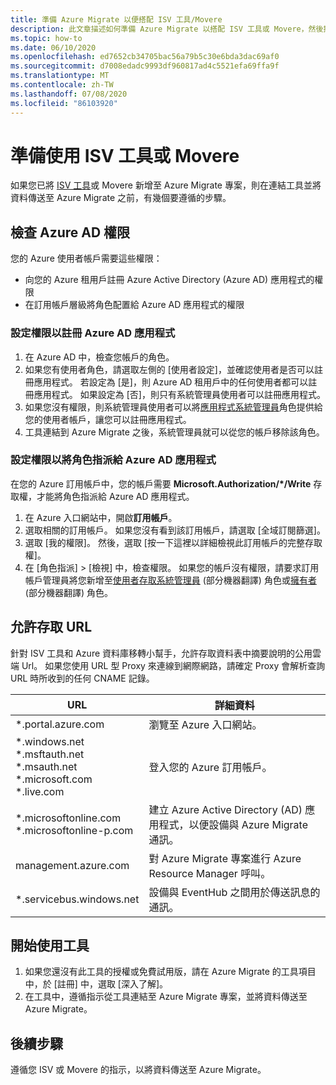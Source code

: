 ```yaml
---
title: 準備 Azure Migrate 以便搭配 ISV 工具/Movere
description: 此文章描述如何準備 Azure Migrate 以搭配 ISV 工具或 Movere，然後描述如何開始使用此工具。
ms.topic: how-to
ms.date: 06/10/2020
ms.openlocfilehash: ed7652cb34705bac56a79b5c30e6bda3dac69af0
ms.sourcegitcommit: d7008edadc9993df960817ad4c5521efa69ffa9f
ms.translationtype: MT
ms.contentlocale: zh-TW
ms.lasthandoff: 07/08/2020
ms.locfileid: "86103920"
---
```

# <a name="prepare-to-work-with-an-isv-tool-or-movere"></a>準備使用 ISV 工具或 Movere

如果您已將 [ISV 工具](migrate-services-overview.md#isv-integration)或 Movere 新增至 Azure Migrate 專案，則在連結工具並將資料傳送至 Azure Migrate 之前，有幾個要遵循的步驟。 

## <a name="check-azure-ad-permissions"></a>檢查 Azure AD 權限

您的 Azure 使用者帳戶需要這些權限：

- 向您的 Azure 租用戶註冊 Azure Active Directory (Azure AD) 應用程式的權限
- 在訂用帳戶層級將角色配置給 Azure AD 應用程式的權限


### <a name="set-permissions-to-register-an-azure-ad-app"></a>設定權限以註冊 Azure AD 應用程式

1. 在 Azure AD 中，檢查您帳戶的角色。
2. 如果您有使用者角色，請選取左側的 [使用者設定]，並確認使用者是否可以註冊應用程式。 若設定為 [是]，則 Azure AD 租用戶中的任何使用者都可以註冊應用程式。 如果設定為 [否]，則只有系統管理員使用者可以註冊應用程式。   
3. 如果您沒有權限，則系統管理員使用者可以將[應用程式系統管理員](../active-directory/users-groups-roles/directory-assign-admin-roles.md#application-administrator)角色提供給您的使用者帳戶，讓您可以註冊應用程式。
4. 工具連結到 Azure Migrate 之後，系統管理員就可以從您的帳戶移除該角色。

### <a name="set-permissions-to-assign-a-role-to-an-azure-ad-app"></a>設定權限以將角色指派給 Azure AD 應用程式
 
在您的 Azure 訂用帳戶中，您的帳戶需要 **Microsoft.Authorization/*/Write** 存取權，才能將角色指派給 Azure AD 應用程式。 

1. 在 Azure 入口網站中，開啟**訂用帳戶**。
2. 選取相關的訂用帳戶。 如果您沒有看到該訂用帳戶，請選取 [全域訂閱篩選]。 
3. 選取 [我的權限]。 然後，選取 [按一下這裡以詳細檢視此訂用帳戶的完整存取權]。
4. 在 [角色指派] > [檢視] 中，檢查權限。 如果您的帳戶沒有權限，請要求訂用帳戶管理員將您新增至[使用者存取系統管理員](../role-based-access-control/built-in-roles.md#user-access-administrator) \(部分機器翻譯\) 角色或[擁有者](../role-based-access-control/built-in-roles.md#owner) \(部分機器翻譯\) 角色。

## <a name="allow-access-to-urls"></a>允許存取 URL

針對 ISV 工具和 Azure 資料庫移轉小幫手，允許存取資料表中摘要說明的公用雲端 Url。 如果您使用 URL 型 Proxy 來連線到網際網路，請確定 Proxy 會解析查詢 URL 時所收到的任何 CNAME 記錄。 

**URL** | **詳細資料**
--- | ---
*.portal.azure.com  | 瀏覽至 Azure 入口網站。 
*.windows.net<br/> *.msftauth.net<br/> *.msauth.net <br/> *.microsoft.com<br/> *.live.com   | 登入您的 Azure 訂用帳戶。 
*.microsoftonline.com<br/> *.microsoftonline-p.com | 建立 Azure Active Directory (AD) 應用程式，以便設備與 Azure Migrate 通訊。 
management.azure.com | 對 Azure Migrate 專案進行 Azure Resource Manager 呼叫。
*.servicebus.windows.net | 設備與 EventHub 之間用於傳送訊息的通訊。


## <a name="start-using-the-tool"></a>開始使用工具

1. 如果您還沒有此工具的授權或免費試用版，請在 Azure Migrate 的工具項目中，於 [註冊] 中，選取 [深入了解]。
2. 在工具中，遵循指示從工具連結至 Azure Migrate 專案，並將資料傳送至 Azure Migrate。

## <a name="next-steps"></a>後續步驟

遵循您 ISV 或 Movere 的指示，以將資料傳送至 Azure Migrate。

   
